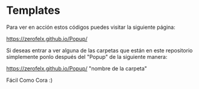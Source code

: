 # Templates

Para ver en acción estos códigos puedes visitar la siguiente página:

https://zerofelx.github.io/Popup/

Si deseas entrar a ver alguna de las carpetas que están en este repositorio simplemente ponlo después del "Popup"
de la siguiente manera:

https://zerofelx.github.io/Popup/ "nombre de la carpeta"

Fácil
Como Cora :)
